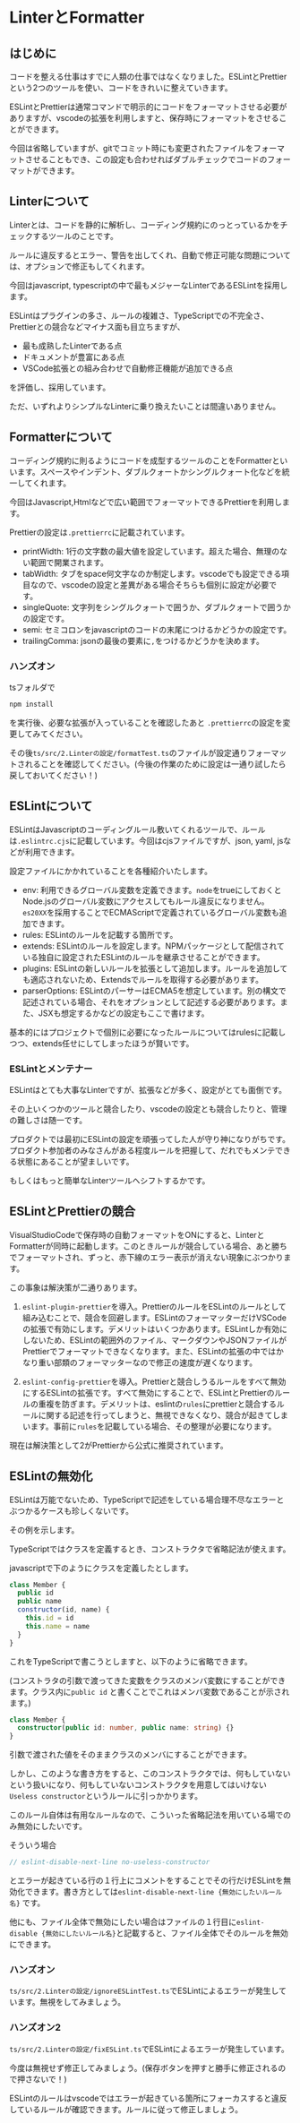 # LinterとFormatter

## はじめに

コードを整える仕事はすでに人類の仕事ではなくなりました。ESLintとPrettierという2つのツールを使い、コードをきれいに整えていきます。

ESLintとPrettierは通常コマンドで明示的にコードをフォーマットさせる必要がありますが、vscodeの拡張を利用しますと、保存時にフォーマットをさせることができます。

今回は省略していますが、gitでコミット時にも変更されたファイルをフォーマットさせることもでき、この設定も合わせればダブルチェックでコードのフォーマットができます。

## Linterについて

Linterとは、コードを静的に解析し、コーディング規約にのっとっているかをチェックするツールのことです。

ルールに違反するとエラー、警告を出してくれ、自動で修正可能な問題については、オプションで修正もしてくれます。

今回はjavascript, typescriptの中で最もメジャーなLinterであるESLintを採用します。

ESLintはプラグインの多さ、ルールの複雑さ、TypeScriptでの不完全さ、Prettierとの競合などマイナス面も目立ちますが、

- 最も成熟したLinterである点
- ドキュメントが豊富にある点
- VSCode拡張との組み合わせで自動修正機能が追加できる点

を評価し、採用しています。

ただ、いずれよりシンプルなLinterに乗り換えたいことは間違いありません。

## Formatterについて

コーディング規約に則るようにコードを成型するツールのことをFormatterといいます。スペースやインデント、ダブルクォートかシングルクォート化などを統一してくれます。

今回はJavascript,Htmlなどで広い範囲でフォーマットできるPrettierを利用します。

Prettierの設定は`.prettierrc`に記載されています。

- printWidth: 1行の文字数の最大値を設定しています。超えた場合、無理のない範囲で開業されます。
- tabWidth: タブをspace何文字なのか制定します。vscodeでも設定できる項目なので、vscodeの設定と差異がある場合そちらも個別に設定が必要です。
- singleQuote: 文字列をシングルクォートで囲うか、ダブルクォートで囲うかの設定です。
- semi: セミコロンをjavascriptのコードの末尾につけるかどうかの設定です。
- trailingComma: jsonの最後の要素に`,`をつけるかどうかを決めます。

### ハンズオン

tsフォルダで

```cmd
npm install
```

を実行後、必要な拡張が入っていることを確認したあと `.prettierrc`の設定を変更してみてください。

その後`ts/src/2.Linterの設定/formatTest.ts`のファイルが設定通りフォーマットされることを確認してください。(今後の作業のために設定は一通り試したら戻しておいてください！)

## ESLintについて

ESLintはJavascriptのコーディングルール敷いてくれるツールで、ルールは`.eslintrc.cjs`に記載しています。今回はcjsファイルですが、json, yaml, jsなどが利用できます。

設定ファイルにかかれていることを各種紹介いたします。

- env: 利用できるグローバル変数を定義できます。`node`をtrueにしておくとNode.jsのグローバル変数にアクセスしてもルール違反になりません。`es20XX`を採用することでECMAScriptで定義されているグローバル変数も追加できます。
- rules: ESLintのルールを記載する箇所です。
- extends: ESLintのルールを設定します。NPMパッケージとして配信されている独自に設定されたESLintのルールを継承させることができます。
- plugins: ESLintの新しいルールを拡張として追加します。ルールを追加しても適応されないため、Extendsでルールを取得する必要があります。
- parserOptions: ESLintのパーサーはECMA5を想定しています。別の構文で記述されている場合、それをオプションとして記述する必要があります。また、JSXも想定するかなどの設定もここで書けます。

基本的にはプロジェクトで個別に必要になったルールについてはrulesに記載しつつ、extends任せにしてしまったほうが賢いです。

### ESLintとメンテナー

ESLintはとても大事なLinterですが、拡張などが多く、設定がとても面倒です。

その上いくつかのツールと競合したり、vscodeの設定とも競合したりと、管理の難しさは随一です。

プロダクトでは最初にESLintの設定を頑張ってした人が守り神になりがちです。プロダクト参加者のみなさんがある程度ルールを把握して、だれでもメンテできる状態にあることが望ましいです。

もしくはもっと簡単なLinterツールへシフトするかです。

## ESLintとPrettierの競合

VisualStudioCodeで保存時の自動フォーマットをONにすると、LinterとFormatterが同時に起動します。このときルールが競合している場合、あと勝ちでフォーマットされ、ずっと、赤下線のエラー表示が消えない現象にぶつかります。

この事象は解決策が二通りあります。

1. `eslint-plugin-prettier`を導入。PrettierのルールをESLintのルールとして組み込むことで、競合を回避します。ESLintのフォーマッターだけVSCodeの拡張で有効にします。デメリットはいくつかあります。ESLintしか有効にしないため、ESLintの範囲外のファイル、マークダウンやJSONファイルがPrettierでフォーマットできなくなります。また、ESLintの拡張の中ではかなり重い部類のフォーマッターなので修正の速度が遅くなります。

2. `eslint-config-prettier`を導入。Prettierと競合しうるルールをすべて無効にするESLintの拡張です。すべて無効にすることで、ESLintとPrettierのルールの重複を防ぎます。デメリットは、eslintの`rules`にprettierと競合するルールに関する記述を行ってしまうと、無視できなくなり、競合が起きてしまいます。事前に`rules`を記載している場合、その整理が必要になります。

現在は解決策として2がPrettierから公式に推奨されています。

## ESLintの無効化

ESLintは万能でないため、TypeScriptで記述をしている場合理不尽なエラーとぶつかるケースも珍しくないです。

その例を示します。

TypeScriptではクラスを定義するとき、コンストラクタで省略記法が使えます。

javascriptで下のようにクラスを定義したとします。

```js
class Member {
  public id
  public name
  constructor(id, name) {
    this.id = id
    this.name = name
  }
}
```

これをTypeScriptで書こうとしますと、以下のように省略できます。

(コンストラタの引数で渡ってきた変数をクラスのメンバ変数にすることができます。クラス内に`public id` と書くことでこれはメンバ変数であることが示されます。)

```ts
class Member {
  constructor(public id: number, public name: string) {}
}
```

引数で渡された値をそのままクラスのメンバにすることができます。

しかし、このような書き方をすると、このコンストラクタでは、何もしていないという扱いになり、何もしていないコンストラクタを用意してはいけない`Useless constructor`というルールに引っかかります。

このルール自体は有用なルールなので、こういった省略記法を用いている場でのみ無効にしたいです。

そういう場合

```ts
// eslint-disable-next-line no-useless-constructor
```

とエラーが起きている行の１行上にコメントをすることでその行だけESLintを無効化できます。書き方としては`eslint-disable-next-line {無効にしたいルール名}`
です。

他にも、ファイル全体で無効にしたい場合はファイルの１行目に`eslint-disable {無効にしたいルール名}`と記載すると、ファイル全体でそのルールを無効にできます。

### ハンズオン

`ts/src/2.Linterの設定/ignoreESLintTest.ts`でESLintによるエラーが発生しています。無視をしてみましょう。

### ハンズオン2

`ts/src/2.Linterの設定/fixESLint.ts`でESLintによるエラーが発生しています。

今度は無視せず修正してみましょう。(保存ボタンを押すと勝手に修正されるので押さないで！)

ESLintのルールはvscodeではエラーが起きている箇所にフォーカスすると違反しているルールが確認できます。ルールに従って修正しましょう。
